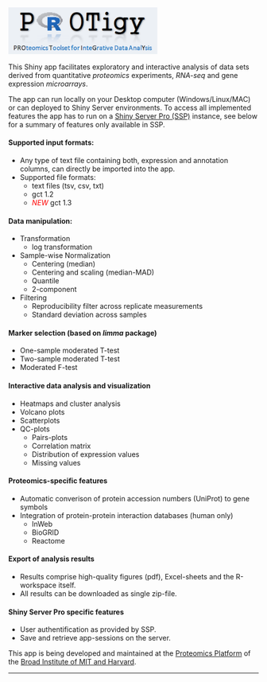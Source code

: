 <img src="www/logo_v3.png" alt="Drawing" style="width: 300px;"/>


This Shiny app facilitates exploratory and interactive analysis of data sets derived from quantitative  *proteomics* experiments, *RNA-seq* and gene expression *microarrays*.

The app can run locally on your Desktop computer (Windows/Linux/MAC) or can deployed to Shiny Server environments. To access all implemented features the app has to run on a [Shiny Server Pro (SSP)](https://www.rstudio.com/products/shiny-server-pro/) instance, see below for a summary of features only available in SSP. 

#### Supported input formats:
* Any type of text file containing both, expression and annotation columns, can directly be imported into the app.
* Supported file formats:
    + text files (tsv, csv, txt)
    + gct 1.2
    * <span style="color:red">*NEW*</span> gct 1.3

#### Data manipulation:
* Transformation
    + log transformation
* Sample-wise Normalization
    + Centering (median)
    + Centering and scaling (median-MAD)
    + Quantile
    + 2-component
* Filtering
    + Reproducibility filter across replicate measurements
    + Standard deviation across samples
    
#### Marker selection (based on _limma_ package)
* One-sample moderated T-test
* Two-sample moderated T-test
* Moderated F-test

#### Interactive data analysis and visualization
* Heatmaps and cluster analysis
* Volcano plots
* Scatterplots
* QC-plots
    + Pairs-plots
    + Correlation matrix
    + Distribution of expression values
    + Missing values

#### Proteomics-specific features
* Automatic converison of protein accession numbers (UniProt) to gene symbols
* Integration of protein-protein interaction databases (human only)
    + InWeb 
    + BioGRID
    + Reactome 

#### Export of analysis results
* Results comprise high-quality figures (pdf), Excel-sheets and the R-workspace itself.
* All results can be downloaded as single zip-file. 


#### Shiny Server Pro specific features
* User authentification as provided by SSP.
* Save and retrieve app-sessions on the server.


This app is being developed and maintained at the [Proteomics Platform](https://www.broadinstitute.org/proteomics) of the [Broad Institute of MIT and Harvard](https://www.broadinstitute.org/).

***
